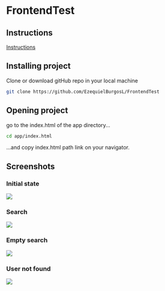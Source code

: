# FrontendTest

## Instructions

[Instructions](./docs/instructions)

## Installing project

Clone or download gitHub repo in your local machine

```sh
git clone https://github.com/EzequielBurgosL/FrontendTest
```

## Opening project

go to the index.html of the app directory...

```sh
cd app/index.html
```

...and copy index.html path link on your navigator.

## Screenshots

### Initial state

![](./images/initial-state.png)

### Search

![](./images/search.png)

### Empty search

![](./images/empty-search.png)

### User not found

![](./images/user-not-found.png)

